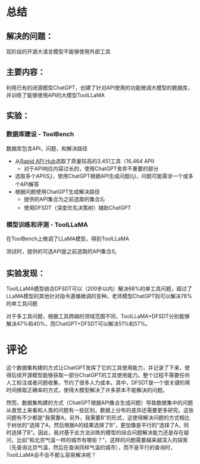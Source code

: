 # 总结

## 解决的问题：

现阶段的开源大语言模型不能够使用外部工具

## 主要内容：

利用已有的闭源模型ChatGPT，创建了针对API使用的功能微调大模型的数据库，并训练了能够使用API的大模型ToolLLaMA

## 实验：

### 数据库建设 - ToolBench

数据库包含API，问题，和解决路径

- 从[Rapid API Hub](https://rapidapi.com/hub)选取了质量较高的3,451工具（16,464 API)
  - 对于API响应内容过长的，使用ChatGPT舍弃不重要的部分
- 选取多个API($S_i$)，使用ChatGPT根据API生成问题($I_I$)，问题可能需求一个或多个API解答
- 根据问题使用ChatGPT生成解决路径
  - 提供的API集合为之前选取的集合$S_I$
  - 使用DFSDT（深度优先决策树）辅助ChatGPT

### 模型训练和评测 - ToolLLaMA

在ToolBench上微调了LLaMA模型，得到ToolLLaMA

测试时，提供的可选API是之前选取的API集合$S_I$

## 实验发现：

ToolLLaMA模型结合DFSDT可以（200步以内）解决68%的单工具问题，超过了LLaMA模型的其他针对指令遵循微调的变种。老师模型ChatGPT则可以解决78%的单工具问题

对于多工具问题，根据工具跨越的领域范围不同，ToolLLaMA+DFSDT分别能够解决47%和40%，而ChatGPT+DFSDT可以解决51%和57%。

# 评论

这个数据集构建的方式让ChatGPT发挥了它的工具使用能力，并记录了下来，使得后续开源模型能够获取一部分ChatGPT的工具使用能力。整个过程不需要任何人工标注或者问题收集，节约了很多人力成本。其中，DFSDT是一个很关键的用时间换取正确率的方式，使得大模型解决了许多原本不能解决的问题。

然而，数据集构建的方式（ChatGPT根据API集合生成问题）导致数据集中的问题从直觉上来看和人类的问题有一些区别，数据上分布的差异还需要更多研究。这些问题有不少都是“我需要A，另外，我需要B”的形式，这使得解决问题的方式相比于树状的“选择了A，然后根据A的结果选择了B”，更加像是平行的“选择了A，同时选择了B”。因此，我对基于此方法训练的模型的综合问题解决能力还是存在疑问，比如“和北京气温一样的城市有哪些？”，这样的问题需要越来越深入的探索（先查询北京气温，然后在查询同样气温的城市），而不是平行的查询时，ToolLLaMA会不会不那么容易解决呢？